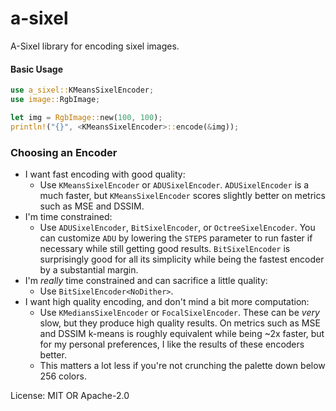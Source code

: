 # a-sixel

A-Sixel library for encoding sixel images.

#### Basic Usage

```rust
use a_sixel::KMeansSixelEncoder;
use image::RgbImage;

let img = RgbImage::new(100, 100);
println!("{}", <KMeansSixelEncoder>::encode(&img));
```

### Choosing an Encoder
- I want fast encoding with good quality:
  - Use `KMeansSixelEncoder` or `ADUSixelEncoder`. `ADUSixelEncoder` is a much faster, but
    `KMeansSixelEncoder` scores slightly better on metrics such as MSE and DSSIM.
- I'm time constrained:
  - Use `ADUSixelEncoder`, `BitSixelEncoder`, or `OctreeSixelEncoder`. You can customize `ADU` by
    lowering the `STEPS` parameter to run faster if necessary while still getting good results.
    `BitSixelEncoder` is surprisingly good for all its simplicity while being the fastest encoder by
    a substantial margin.
- I'm _really_ time constrained and can sacrifice a little quality:
  - Use `BitSixelEncoder<NoDither>`.
- I want high quality encoding, and don't mind a bit more computation:
  - Use `KMediansSixelEncoder` or `FocalSixelEncoder`. These can be _very_ slow, but they produce
    high quality results. On metrics such as MSE and DSSIM k-means is roughly equivalent while being
    ~2x faster, but for my personal preferences, I like the results of these encoders better.
  - This matters a lot less if you're not crunching the palette down below 256 colors.

License: MIT OR Apache-2.0
